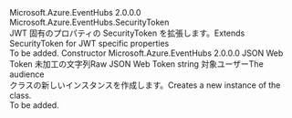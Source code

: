 <Type Name="JsonSecurityToken" FullName="Microsoft.Azure.EventHubs.JsonSecurityToken">
  <TypeSignature Language="C#" Value="public class JsonSecurityToken : Microsoft.Azure.EventHubs.SecurityToken" />
  <TypeSignature Language="ILAsm" Value=".class public auto ansi beforefieldinit JsonSecurityToken extends Microsoft.Azure.EventHubs.SecurityToken" />
  <TypeSignature Language="DocId" Value="T:Microsoft.Azure.EventHubs.JsonSecurityToken" />
  <TypeSignature Language="VB.NET" Value="Public Class JsonSecurityToken&#xA;Inherits SecurityToken" />
  <TypeSignature Language="F#" Value="type JsonSecurityToken = class&#xA;    inherit SecurityToken" />
  <AssemblyInfo>
    <AssemblyName>Microsoft.Azure.EventHubs</AssemblyName>
    <AssemblyVersion>2.0.0.0</AssemblyVersion>
  </AssemblyInfo>
  <Base>
    <BaseTypeName>Microsoft.Azure.EventHubs.SecurityToken</BaseTypeName>
  </Base>
  <Interfaces />
  <Docs>
    <summary>
            <span data-ttu-id="652f5-101">JWT 固有のプロパティの SecurityToken を拡張します。</span><span class="sxs-lookup"><span data-stu-id="652f5-101">Extends SecurityToken for JWT specific properties</span></span>
            </summary>
    <remarks>To be added.</remarks>
  </Docs>
  <Members>
    <Member MemberName=".ctor">
      <MemberSignature Language="C#" Value="public JsonSecurityToken (string rawToken, string audience);" />
      <MemberSignature Language="ILAsm" Value=".method public hidebysig specialname rtspecialname instance void .ctor(string rawToken, string audience) cil managed" />
      <MemberSignature Language="DocId" Value="M:Microsoft.Azure.EventHubs.JsonSecurityToken.#ctor(System.String,System.String)" />
      <MemberSignature Language="VB.NET" Value="Public Sub New (rawToken As String, audience As String)" />
      <MemberSignature Language="F#" Value="new Microsoft.Azure.EventHubs.JsonSecurityToken : string * string -&gt; Microsoft.Azure.EventHubs.JsonSecurityToken" Usage="new Microsoft.Azure.EventHubs.JsonSecurityToken (rawToken, audience)" />
      <MemberType>Constructor</MemberType>
      <AssemblyInfo>
        <AssemblyName>Microsoft.Azure.EventHubs</AssemblyName>
        <AssemblyVersion>2.0.0.0</AssemblyVersion>
      </AssemblyInfo>
      <Parameters>
        <Parameter Name="rawToken" Type="System.String" />
        <Parameter Name="audience" Type="System.String" />
      </Parameters>
      <Docs>
        <param name="rawToken"><span data-ttu-id="652f5-102">JSON Web Token 未加工の文字列</span><span class="sxs-lookup"><span data-stu-id="652f5-102">Raw JSON Web Token string</span></span></param>
        <param name="audience"><span data-ttu-id="652f5-103">対象ユーザー</span><span class="sxs-lookup"><span data-stu-id="652f5-103">The audience</span></span></param>
        <summary>
            <span data-ttu-id="652f5-104">
                      <see cref="T:Microsoft.Azure.EventHubs.JsonSecurityToken" /> クラスの新しいインスタンスを作成します。</span><span class="sxs-lookup"><span data-stu-id="652f5-104">Creates a new instance of the <see cref="T:Microsoft.Azure.EventHubs.JsonSecurityToken" /> class.</span></span>
</summary>
        <remarks>To be added.</remarks>
      </Docs>
    </Member>
  </Members>
</Type>